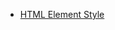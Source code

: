 - [HTML Element Style](https://bigdata-mindstorms.github.io/d3-playground/#https://bigdata-mindstorms.github.io/d3-playground/lrl1225/2016/01/20/html_element_style.js)
